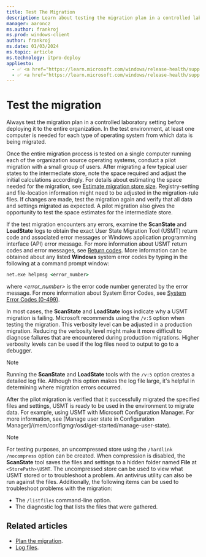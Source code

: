 ```yaml
---
title: Test The Migration
description: Learn about testing the migration plan in a controlled laboratory setting before deploying it to the entire organization.
manager: aaroncz
ms.author: frankroj
ms.prod: windows-client
author: frankroj
ms.date: 01/03/2024
ms.topic: article
ms.technology: itpro-deploy
appliesto:
  - ✅ <a href="https://learn.microsoft.com/windows/release-health/supported-versions-windows-client" target="_blank">Windows 11</a>
  - ✅ <a href="https://learn.microsoft.com/windows/release-health/supported-versions-windows-client" target="_blank">Windows 10</a>
---
```


# Test the migration

Always test the migration plan in a controlled laboratory setting before deploying it to the entire organization. In the test environment, at least one computer is needed for each type of operating system from which data is being migrated.

Once the entire migration process is tested on a single computer running each of the organization source operating systems, conduct a pilot migration with a small group of users. After migrating a few typical user states to the intermediate store, note the space required and adjust the initial calculations accordingly. For details about estimating the space needed for the migration, see [Estimate migration store size](usmt-estimate-migration-store-size.md). Registry-setting and file-location information might need to be adjusted in the migration-rule files. If changes are made, test the migration again and verify that all data and settings migrated as expected. A pilot migration also gives the opportunity to test the space estimates for the intermediate store.

If the test migration encounters any errors, examine the **ScanState** and **LoadState** logs to obtain the exact User State Migration Tool (USMT) return code and associated error messages or Windows application programming interface (API) error message. For more information about USMT return codes and error messages, see [Return codes](/troubleshoot/windows-client/deployment/usmt-return-codes). More information can be obtained about any listed **Windows** system error codes by typing in the following at a command prompt window:

```cmd
net.exe helpmsg <error_number>
```

where *<error_number>* is the error code number generated by the error message. For more information about System Error Codes, see [System Error Codes (0-499)](/windows/win32/debug/system-error-codes--0-499-).

In most cases, the **ScanState** and **LoadState** logs indicate why a USMT migration is failing. Microsoft recommends using the `/v:5` option when testing the migration. This verbosity level can be adjusted in a production migration. Reducing the verbosity level might make it more difficult to diagnose failures that are encountered during production migrations. Higher verbosity levels can be used if the log files need to output to go to a debugger.

> [!NOTE]
>
> Running the **ScanState** and **LoadState** tools with the `/v:5` option creates a detailed log file. Although this option makes the log file large, it's helpful in determining where migration errors occurred.

After the pilot migration is verified that it successfully migrated the specified files and settings, USMT is ready to be used in the environment to migrate data. For example, using USMT with Microsoft Configuration Manager. For more information, see [Manage user state in Configuration Manager]/(mem/configmgr/osd/get-started/manage-user-state).

> [!NOTE]
>
> For testing purposes, an uncompressed store using the `/hardlink /nocompress` option can be created. When compression is disabled, the **ScanState** tool saves the files and settings to a hidden folder named **File** at `<StorePath>\USMT`. The uncompressed store can be used to view what USMT stored or to troubleshoot a problem. An antivirus utility can also be run against the files. Additionally, the following items can be used to troubleshoot problems with the migration:
>
> - The `/listfiles` command-line option.
> - The diagnostic log that lists the files that were gathered.

## Related articles

- [Plan the migration](usmt-plan-your-migration.md).
- [Log files](usmt-log-files.md).
